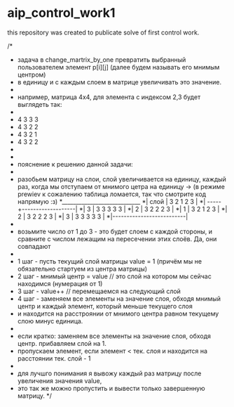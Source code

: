# aip_control_work1
this repository was created to publicate solve of first control work.

/*
* задача в change_martrix_by_one превратить выбранный пользователем элемент p[i][j] (далее будем называть его мнимым центром) 
* в единицу и с каждым слоем в матрице увеличивать это значение.
* 
* например, матрица 4х4, для элемента с индексом 2,3 будет выглядеть так:
* 
* 4 3 3 3
* 4 3 2 2
* 4 3 2 1
* 4 3 2 2
* 
* 
* пояснение к решению данной задачи:
* 
* разобьем матрицу на слои, слой увеличивается на единицу, каждый раз, когда мы отступаем от мнимого цетра на единицу -> (в режиме prewiev к сожалению таблица ломается, так что смотрите код напрямую :з)
*____________________________
*| слой | 3   2   1   2   3 |
*| -----+-------------------|
*|   3  | 3   3   3   3   3 |
*|   2  | 3   2   2   2   3 |
*|   1  | 3   2   1   2   3 |
*|   2  | 3   2   2   2   3 |
*|   3  | 3   3   3   3   3 |
*|--------------------------|
* 
* возьмите число от 1 до 3 - это будет слоем с каждой стороны, и сравните с числом лежащим на пересечении этих слоёв. Да, они совпадают
* 
* 1 шаг - пусть текущий слой матрицы value = 1 (причём мы не обязательно стартуем из центра матрицы)
* 2 шаг - мнимый центр = value // это слой на котором мы сейчас находимся (нумерация от 1)
* 3 шаг - value++ // перемещаемся на следующий слой
* 4 шаг - заменяем все элементы на значение слоя, обходя мнимый центр и каждый элемент, который меньше текущего слоя
* и находится на расстроянии от мнимого центра равном текущему слою минус единица.
* 
* если кратко: заменяем все элементы на значение слоя, обходя центр. прибавляем слой на 1.
* пропускаем элемент, если элемент < тек. слоя и находится на расстоянии тек. слой - 1
* 
* для лучшго понимания я вывожу каждый раз матрицу после увеличения значения value, 
* это так же можно пропустить и вывести только завершенную матрицу.
*/
